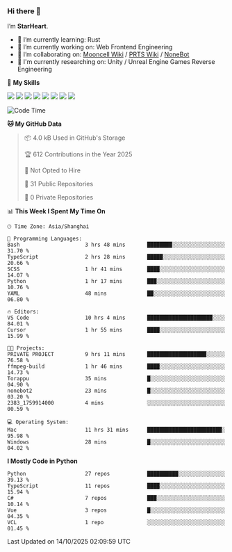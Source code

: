 ### Hi there 👋

I’m **StarHeart**.

- 🌱 I’m currently learning: Rust
- 🔭 I’m currently working on: Web Frontend Engineering
- 👯 I’m collaborating on: [Mooncell Wiki](https://fgo.wiki/) / [PRTS Wiki](http://prts.wiki/) / [NoneBot](https://github.com/nonebot)
- 🔬 I'm currently researching on: Unity / Unreal Engine Games Reverse Engineering

🌟 **My Skills**

![](https://img.shields.io/badge/-Python-3e74a2?style=flat-square&logo=Python&logoColor=fff)
![](https://img.shields.io/badge/-Node.js-339933?style=flat-square&logo=node.js&logoColor=fff)
![](https://img.shields.io/badge/-Vue-4fc08d?style=flat-square&logo=vue.js&logoColor=fff)
![](https://img.shields.io/badge/-React-2d98ce?style=flat-square&logo=React&logoColor=fff)
![](https://img.shields.io/badge/-TypeScript-3178C6?style=flat-square&logo=TypeScript&logoColor=fff)
![](https://img.shields.io/badge/-Docker-2496ED?style=flat-square&logo=Docker&logoColor=fff)
![](https://img.shields.io/badge/-Linux-000000?style=flat-square&logo=Linux&logoColor=fff)
![](https://img.shields.io/badge/-Dotnet-512bd4?style=flat-square&logo=.net&logoColor=fff)

<!--START_SECTION:waka-->
![Code Time](http://img.shields.io/badge/Code%20Time-1%2C804%20hrs%208%20mins-blue)

**🐱 My GitHub Data** 

> 📦 4.0 kB Used in GitHub's Storage 
 > 
> 🏆 612 Contributions in the Year 2025
 > 
> 🚫 Not Opted to Hire
 > 
> 📜 31 Public Repositories 
 > 
> 🔑 0 Private Repositories 
 > 
📊 **This Week I Spent My Time On** 

```text
🕑︎ Time Zone: Asia/Shanghai

💬 Programming Languages: 
Bash                     3 hrs 48 mins       ████████░░░░░░░░░░░░░░░░░   31.70 % 
TypeScript               2 hrs 28 mins       █████░░░░░░░░░░░░░░░░░░░░   20.66 % 
SCSS                     1 hr 41 mins        ████░░░░░░░░░░░░░░░░░░░░░   14.07 % 
Python                   1 hr 17 mins        ███░░░░░░░░░░░░░░░░░░░░░░   10.76 % 
YAML                     48 mins             ██░░░░░░░░░░░░░░░░░░░░░░░   06.80 % 

🔥 Editors: 
VS Code                  10 hrs 4 mins       █████████████████████░░░░   84.01 % 
Cursor                   1 hr 55 mins        ████░░░░░░░░░░░░░░░░░░░░░   15.99 % 

🐱‍💻 Projects: 
PRIVATE PROJECT          9 hrs 11 mins       ███████████████████░░░░░░   76.58 % 
ffmpeg-build             1 hr 46 mins        ████░░░░░░░░░░░░░░░░░░░░░   14.73 % 
Torappu                  35 mins             █░░░░░░░░░░░░░░░░░░░░░░░░   04.90 % 
nonebot2                 23 mins             █░░░░░░░░░░░░░░░░░░░░░░░░   03.20 % 
2383_1759914000          4 mins              ░░░░░░░░░░░░░░░░░░░░░░░░░   00.59 % 

💻 Operating System: 
Mac                      11 hrs 31 mins      ████████████████████████░   95.98 % 
Windows                  28 mins             █░░░░░░░░░░░░░░░░░░░░░░░░   04.02 % 
```

**I Mostly Code in Python** 

```text
Python                   27 repos            ██████████░░░░░░░░░░░░░░░   39.13 % 
TypeScript               11 repos            ████░░░░░░░░░░░░░░░░░░░░░   15.94 % 
C#                       7 repos             ███░░░░░░░░░░░░░░░░░░░░░░   10.14 % 
Vue                      3 repos             █░░░░░░░░░░░░░░░░░░░░░░░░   04.35 % 
VCL                      1 repo              ░░░░░░░░░░░░░░░░░░░░░░░░░   01.45 % 
```




 Last Updated on 14/10/2025 02:09:59 UTC
<!--END_SECTION:waka-->
